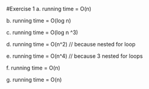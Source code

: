 #Exercise 1
a. running time = O(n)

b. running time = O(log n)

c. running time = O(log n ^3)

d. running time = O(n^2) // because nested for loop

e. running time = O(n^4) // because 3 nested for loops

f. running time = O(n)

g. running time = O(n)